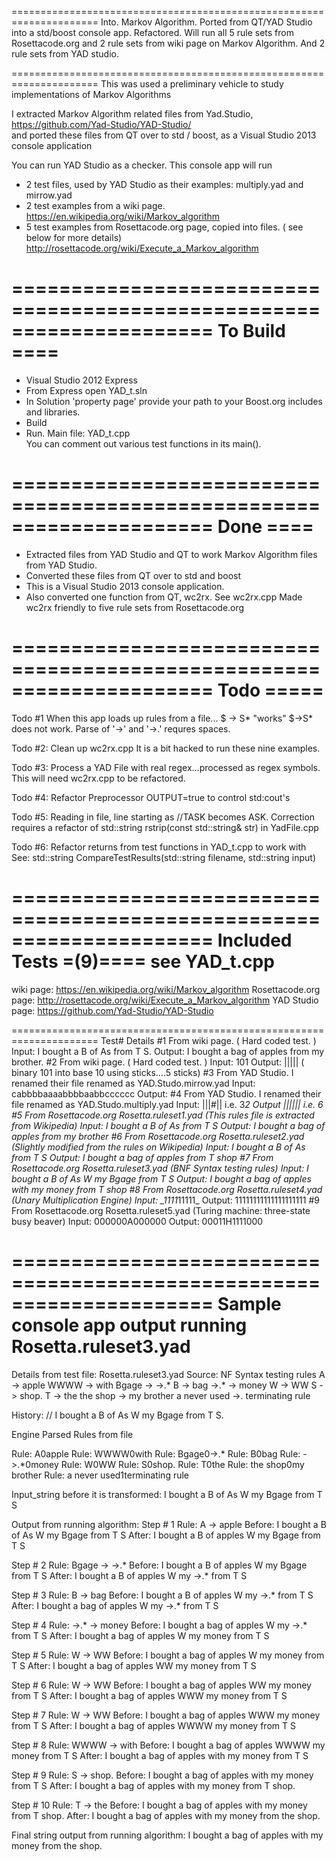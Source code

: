 =====================================================================
Into.  Markov Algorithm.  Ported from QT/YAD Studio into a std/boost console app.
       Refactored.  Will run all 5 rule sets from Rosettacode.org and 2 rule sets from wiki page on Markov Algorithm. And 2 rule sets from YAD studio.

=====================================================================
This was used a preliminary vehicle to study implementations of Markov Algorithms

I extracted Markov Algorithm related files from Yad.Studio, https://github.com/Yad-Studio/YAD-Studio/	
and ported these files from QT over to std / boost, as a Visual Studio 2013 console application

You can run YAD Studio as a checker.  This console app will run
* 2 test files, used by YAD Studio as their examples:  multiply.yad and mirrow.yad
* 2 test examples from a wiki page.
	https://en.wikipedia.org/wiki/Markov_algorithm
* 5 test examples from Rosettacode.org page, copied into files. ( see below for more details)
	http://rosettacode.org/wiki/Execute_a_Markov_algorithm

=====================================================================
To Build ====
=====================================================================
* Visual Studio 2012 Express
* From Express open YAD_t.sln
* In Solution 'property page' provide your path to your Boost.org includes and libraries.
* Build
* Run.
Main file: YAD_t.cpp  
You can comment out various test functions in its main().

=====================================================================
Done ====
=====================================================================
* Extracted files from YAD Studio and QT to work Markov Algorithm files from YAD Studio.
* Converted these files from QT over to std and boost
* This is a Visual Studio 2013 console application.
* Also converted one function from QT, wc2rx.  See wc2rx.cpp
  Made wc2rx friendly to five rule sets from Rosettacode.org
  
=====================================================================
Todo =====
=====================================================================
Todo #1 When this app loads up rules from a file...
$ -> S*   "works"
$->S*     does not work.  Parse of '->' and '->.' requres spaces.

Todo #2: Clean up wc2rx.cpp
	     It is a bit hacked to run these nine examples.

Todo #3: Process a YAD File with real regex...processed as regex symbols.
	     This will need wc2rx.cpp to be refactored.

Todo #4: Refactor Preprocessor OUTPUT=true to control std:cout's

Todo #5: Reading in file, line starting as //TASK becomes ASK.
         Correction requires a refactor of std::string rstrip(const std::string& str) in YadFile.cpp

Todo #6: Refactor returns from test functions in YAD_t.cpp to work with
		 See: std::string CompareTestResults(std::string filename, std::string input)
		 
=====================================================================
Included Tests =(9)==== see YAD_t.cpp
===================================================================== 
wiki page:  		https://en.wikipedia.org/wiki/Markov_algorithm
Rosettacode.org page: 	http://rosettacode.org/wiki/Execute_a_Markov_algorithm
YAD Studio page: 	https://github.com/Yad-Studio/YAD-Studio

===================================================================== 
Test# Details 
#1 From wiki page.   ( Hard coded test. )
   Input:   I bought a B of As from T S.
   Output:  I bought a bag of apples from my brother.
#2 From wiki page.   ( Hard coded test. )
   Input: 101
   Output: |||||  ( binary 101 into base 10 using sticks....5 sticks)
#3 From YAD Studio. I renamed their file renamed as YAD.Studo.mirrow.yad
   Input: cabbbbaaaabbbbaabbcccccc
   Output:
#4 From YAD Studio. I renamed their file renamed as YAD.Studo.multiply.yad
   Input: |||#||   i.e. 3*2
   Output ||||||   i.e. 6
#5 From Rosettacode.org  Rosetta.ruleset1.yad (This rules file is extracted from Wikipedia)
   Input:  I bought a B of As from T S
   Output: I bought a bag of apples from my brother
#6 From Rosettacode.org  Rosetta.ruleset2.yad (Slightly modified from the rules on Wikipedia)
   Input:  I bought a B of As from T S
   Output: I bought a bag of apples from T shop
#7 From Rosettacode.org  Rosetta.ruleset3.yad (BNF Syntax testing rules)
   Input:  I bought a B of As W my Bgage from T S
   Output: I bought a bag of apples with my money from T shop
#8 From Rosettacode.org  Rosetta.ruleset4.yad (Unary Multiplication Engine)
   Input:  _1111*11111_
   Output: 11111111111111111111
#9 From Rosettacode.org  Rosetta.ruleset5.yad (Turing machine: three-state busy beaver)
   Input:  000000A000000
   Output: 00011H1111000
   
=====================================================================
Sample console app output running Rosetta.ruleset3.yad
=====================================================================
Details from test file: Rosetta.ruleset3.yad
Source: NF Syntax testing rules
A -> apple
WWWW -> with
Bgage -> ->.*
B -> bag
->.* -> money
W -> WW
S -> shop.
T -> the
the shop -> my brother
a never used ->. terminating rule




History:
// I bought a B of As W my Bgage from T S.

Engine Parsed Rules from file

Rule: A0apple
Rule: WWWW0with
Rule: Bgage0->.*
Rule: B0bag
Rule: ->.*0money
Rule: W0WW
Rule: S0shop.
Rule: T0the
Rule: the shop0my brother
Rule: a never used1terminating rule

Input_string before it is transformed: I bought a B of As W my Bgage from T S

Output from running algorithm:
Step # 1
Rule: A -> apple
Before: I bought a B of As W my Bgage from T S
After: I bought a B of apples W my Bgage from T S

Step # 2
Rule: Bgage -> ->.*
Before: I bought a B of apples W my Bgage from T S
After: I bought a B of apples W my ->.* from T S

Step # 3
Rule: B -> bag
Before: I bought a B of apples W my ->.* from T S
After: I bought a bag of apples W my ->.* from T S

Step # 4
Rule: ->.* -> money
Before: I bought a bag of apples W my ->.* from T S
After: I bought a bag of apples W my money from T S

Step # 5
Rule: W -> WW
Before: I bought a bag of apples W my money from T S
After: I bought a bag of apples WW my money from T S

Step # 6
Rule: W -> WW
Before: I bought a bag of apples WW my money from T S
After: I bought a bag of apples WWW my money from T S

Step # 7
Rule: W -> WW
Before: I bought a bag of apples WWW my money from T S
After: I bought a bag of apples WWWW my money from T S

Step # 8
Rule: WWWW -> with
Before: I bought a bag of apples WWWW my money from T S
After: I bought a bag of apples with my money from T S

Step # 9
Rule: S -> shop.
Before: I bought a bag of apples with my money from T S
After: I bought a bag of apples with my money from T shop.

Step # 10
Rule: T -> the
Before: I bought a bag of apples with my money from T shop.
After: I bought a bag of apples with my money from the shop.

Final string output from running algorithm: I bought a bag of apples with my money from the shop.
